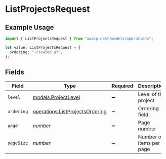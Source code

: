 # ListProjectsRequest

## Example Usage

```typescript
import { ListProjectsRequest } from "owasp-nest/models/operations";

let value: ListProjectsRequest = {
  ordering: "-created_at",
};
```

## Fields

| Field                                                                              | Type                                                                               | Required                                                                           | Description                                                                        | Example                                                                            |
| ---------------------------------------------------------------------------------- | ---------------------------------------------------------------------------------- | ---------------------------------------------------------------------------------- | ---------------------------------------------------------------------------------- | ---------------------------------------------------------------------------------- |
| `level`                                                                            | [models.ProjectLevel](../../models/projectlevel.md)                                | :heavy_minus_sign:                                                                 | Level of the project                                                               |                                                                                    |
| `ordering`                                                                         | [operations.ListProjectsOrdering](../../models/operations/listprojectsordering.md) | :heavy_minus_sign:                                                                 | Ordering field                                                                     | -created_at                                                                        |
| `page`                                                                             | *number*                                                                           | :heavy_minus_sign:                                                                 | Page number                                                                        |                                                                                    |
| `pageSize`                                                                         | *number*                                                                           | :heavy_minus_sign:                                                                 | Number of items per page                                                           |                                                                                    |